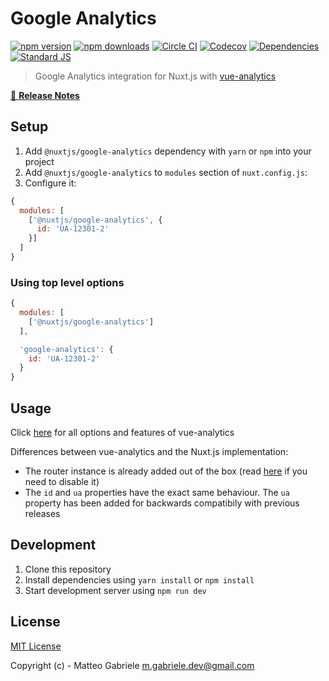 # Google Analytics

[![npm version][npm-version-src]][npm-version-href]
[![npm downloads][npm-downloads-src]][npm-downloads-href]
[![Circle CI][circle-ci-src]][circle-ci-href]
[![Codecov][codecov-src]][codecov-href]
[![Dependencies][david-dm-src]][david-dm-href]
[![Standard JS][standard-js-src]][standard-js-href]

> Google Analytics integration for Nuxt.js with [vue-analytics](https://github.com/MatteoGabriele/vue-analytics)

[📖 **Release Notes**](./CHANGELOG.md)

## Setup

1. Add `@nuxtjs/google-analytics` dependency with `yarn` or `npm` into your project
2. Add `@nuxtjs/google-analytics` to `modules` section of `nuxt.config.js`:
3. Configure it:

```js
{
  modules: [
    ['@nuxtjs/google-analytics', {
      id: 'UA-12301-2'
    }]
  ]
}
```

### Using top level options

```js
{
  modules: [
    ['@nuxtjs/google-analytics']
  ],

  'google-analytics': {
    id: 'UA-12301-2'
  }
}
```

## Usage

Click [here](https://matteogabriele.gitbooks.io/vue-analytics/content/) for all options and features of vue-analytics

Differences between vue-analytics and the Nuxt.js implementation:

- The router instance is already added out of the box (read [here](https://github.com/MatteoGabriele/vue-analytics/blob/master/docs/page-tracking.md#disable-page-auto-tracking) if you need to disable it)
- The `id` and `ua` properties have the exact same behaviour. The `ua` property has been added for backwards compatibily with previous releases

## Development

1. Clone this repository
2. Install dependencies using `yarn install` or `npm install`
3. Start development server using `npm run dev`

## License

[MIT License](./LICENSE)

Copyright (c) - Matteo Gabriele <m.gabriele.dev@gmail.com>

<!-- Badges -->
[npm-version-src]: https://img.shields.io/npm/dt/@nuxtjs/google-analytics.svg?style=flat-square
[npm-version-href]: https://npmjs.com/package/@nuxtjs/google-analytics
[npm-downloads-src]: https://img.shields.io/npm/v/@nuxtjs/google-analytics/latest.svg?style=flat-square
[npm-downloads-href]: https://npmjs.com/package/@nuxtjs/google-analytics
[circle-ci-src]: https://img.shields.io/circleci/project/github/nuxt-community/analytics-module.svg?style=flat-square
[circle-ci-href]: https://circleci.com/gh/nuxt-community/analytics-module
[codecov-src]: https://img.shields.io/codecov/c/github/nuxt-community/analytics-module.svg?style=flat-square
[codecov-href]: https://codecov.io/gh/nuxt-community/analytics-module
[david-dm-src]: https://david-dm.org/nuxt-community/analytics-module/status.svg?style=flat-square
[david-dm-href]: https://david-dm.org/nuxt-community/analytics-module
[standard-js-src]: https://img.shields.io/badge/code_style-standard-brightgreen.svg?style=flat-square
[standard-js-href]: https://standardjs.com
